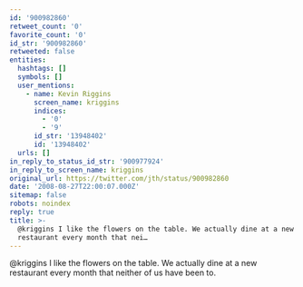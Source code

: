 ```yaml
---
id: '900982860'
retweet_count: '0'
favorite_count: '0'
id_str: '900982860'
retweeted: false
entities:
  hashtags: []
  symbols: []
  user_mentions:
    - name: Kevin Riggins
      screen_name: kriggins
      indices:
        - '0'
        - '9'
      id_str: '13948402'
      id: '13948402'
  urls: []
in_reply_to_status_id_str: '900977924'
in_reply_to_screen_name: kriggins
original_url: https://twitter.com/jth/status/900982860
date: '2008-08-27T22:00:07.000Z'
sitemap: false
robots: noindex
reply: true
title: >-
  @kriggins I like the flowers on the table. We actually dine at a new
  restaurant every month that nei…
---
```


@kriggins I like the flowers on the table. We actually dine at a new restaurant every month that neither of us have been to.